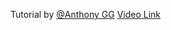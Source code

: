 Tutorial by [@Anthony GG](https://www.youtube.com/@anthonygg_)
[Video Link](https://www.youtube.com/watch?v=sRXIRikME14)
